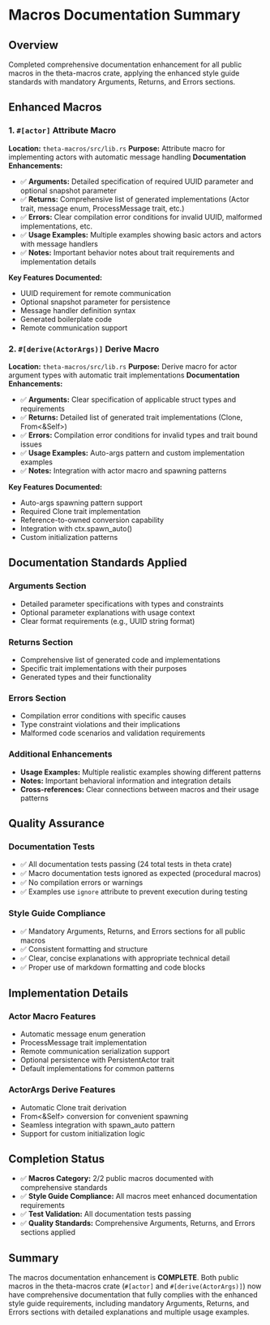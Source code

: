 # Macros Documentation Summary

## Overview
Completed comprehensive documentation enhancement for all public macros in the theta-macros crate, applying the enhanced style guide standards with mandatory Arguments, Returns, and Errors sections.

## Enhanced Macros

### 1. `#[actor]` Attribute Macro
**Location:** `theta-macros/src/lib.rs`
**Purpose:** Attribute macro for implementing actors with automatic message handling
**Documentation Enhancements:**
- ✅ **Arguments:** Detailed specification of required UUID parameter and optional snapshot parameter
- ✅ **Returns:** Comprehensive list of generated implementations (Actor trait, message enum, ProcessMessage trait, etc.)
- ✅ **Errors:** Clear compilation error conditions for invalid UUID, malformed implementations, etc.
- ✅ **Usage Examples:** Multiple examples showing basic actors and actors with message handlers
- ✅ **Notes:** Important behavior notes about trait requirements and implementation details

**Key Features Documented:**
- UUID requirement for remote communication
- Optional snapshot parameter for persistence
- Message handler definition syntax
- Generated boilerplate code
- Remote communication support

### 2. `#[derive(ActorArgs)]` Derive Macro
**Location:** `theta-macros/src/lib.rs`
**Purpose:** Derive macro for actor argument types with automatic trait implementations
**Documentation Enhancements:**
- ✅ **Arguments:** Clear specification of applicable struct types and requirements
- ✅ **Returns:** Detailed list of generated trait implementations (Clone, From<&Self>)
- ✅ **Errors:** Compilation error conditions for invalid types and trait bound issues
- ✅ **Usage Examples:** Auto-args pattern and custom implementation examples
- ✅ **Notes:** Integration with actor macro and spawning patterns

**Key Features Documented:**
- Auto-args spawning pattern support
- Required Clone trait implementation
- Reference-to-owned conversion capability
- Integration with ctx.spawn_auto()
- Custom initialization patterns

## Documentation Standards Applied

### Arguments Section
- Detailed parameter specifications with types and constraints
- Optional parameter explanations with usage context
- Clear format requirements (e.g., UUID string format)

### Returns Section
- Comprehensive list of generated code and implementations
- Specific trait implementations with their purposes
- Generated types and their functionality

### Errors Section
- Compilation error conditions with specific causes
- Type constraint violations and their implications
- Malformed code scenarios and validation requirements

### Additional Enhancements
- **Usage Examples:** Multiple realistic examples showing different patterns
- **Notes:** Important behavioral information and integration details
- **Cross-references:** Clear connections between macros and their usage patterns

## Quality Assurance

### Documentation Tests
- ✅ All documentation tests passing (24 total tests in theta crate)
- ✅ Macro documentation tests ignored as expected (procedural macros)
- ✅ No compilation errors or warnings
- ✅ Examples use `ignore` attribute to prevent execution during testing

### Style Guide Compliance
- ✅ Mandatory Arguments, Returns, and Errors sections for all public macros
- ✅ Consistent formatting and structure
- ✅ Clear, concise explanations with appropriate technical detail
- ✅ Proper use of markdown formatting and code blocks

## Implementation Details

### Actor Macro Features
- Automatic message enum generation
- ProcessMessage trait implementation
- Remote communication serialization support
- Optional persistence with PersistentActor trait
- Default implementations for common patterns

### ActorArgs Derive Features
- Automatic Clone trait derivation
- From<&Self> conversion for convenient spawning
- Seamless integration with spawn_auto pattern
- Support for custom initialization logic

## Completion Status
- ✅ **Macros Category:** 2/2 public macros documented with comprehensive standards
- ✅ **Style Guide Compliance:** All macros meet enhanced documentation requirements
- ✅ **Test Validation:** All documentation tests passing
- ✅ **Quality Standards:** Comprehensive Arguments, Returns, and Errors sections applied

## Summary
The macros documentation enhancement is **COMPLETE**. Both public macros in the theta-macros crate (`#[actor]` and `#[derive(ActorArgs)]`) now have comprehensive documentation that fully complies with the enhanced style guide requirements, including mandatory Arguments, Returns, and Errors sections with detailed explanations and multiple usage examples.
